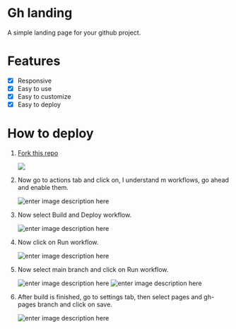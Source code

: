
# Gh landing

A simple landing page for your github project.

# Features

- [x] Responsive
- [x] Easy to use
- [x] Easy to customize
- [x] Easy to deploy

# How to deploy

1. [Fork this repo](https://github.com/aumirza/gh-landing/fork)

	![ ](https://imgur.com/e3ZfsMO.png)
2. Now go to actions tab and click on, I understand m workflows, go ahead and enable them.
 
	 ![enter image description here](https://i.imgur.com/HXT8Ftx.png)
3. Now select Build and Deploy workflow.

	![enter image description here](https://i.imgur.com/cxp9SOe.png)
4. Now click on Run workflow.
	
	![enter image description here](https://i.imgur.com/vpmLmY6.png)
5. Now select main branch and click on Run workflow.

	 ![enter image description here](https://i.imgur.com/loIaVWn.png)
![enter image description here](https://i.imgur.com/rVYPkHb.png)
7. After build is finished, go to settings tab, then select pages and gh-pages branch and click on save.

	![enter image description here](https://i.imgur.com/zQ8Kb0P.png)
